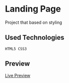 # Landing Page
Project that based on styling 
## Used Technologies

```` 
HTML5 CSS3 
 ````

## Preview
[Live Preview](https://landingg-page.netlify.app/)


